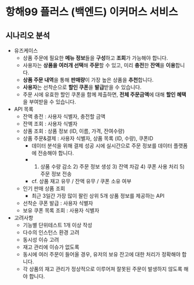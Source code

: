# 항해99 플러스 (백엔드) 이커머스 서비스

## 시나리오 분석
- 유즈케이스
    - 상품 주문에 필요한 **메뉴 정보**들을 **구성**하고 **조회**가 가능해야 합니다.
    - 사용자는 **상품을 여러개 선택**해 **주문**할 수 있고, 미리 **충전**한 **잔액**을 **이용**합니다.
    - **상품 주문 내역**을 통해 **판매량**이 가장 높은 상품을 **추천**합니다.
    - **사용자**는 선착순으로 **할인 쿠폰**을 **발급**받을 수 있습니다.
    - 주문 시에 유효한 할인 쿠폰을 함께 제출하면, **전체 주문금액**에 대해 **할인 혜택**을 부여받을 수 있습니다.
- API 목록
    - 잔액 충전 : 사용자 식별자, 충전할 금액
    - 잔액 조회 : 사용자 식별자
    - 상품 조회 : 상품 정보 (ID, 이름, 가격, 잔여수량)
    - 상품 주문&결제 : 사용자 식별자, 상품 목록 (ID, 수량), 쿠폰ID
        - 데이터 분석을 위해 결제 성공 시에 실시간으로 주문 정보를 데이터 플랫폼에 전송해야 합니다.
        - 1) 상품 수량 감소 2) 주문 정보 생성 3) 잔액 차감 4) 쿠폰 사용 처리 5) 주문 정보 전송
        - cf. 상품 재고 유무 / 잔액 유무 / 쿠폰 소유 여부
    - 인기 판매 상품 조회
        - 최근 3일간 가장 많이 팔린 상위 5개 상품 정보를 제공하는 API
    - 선착순 쿠폰 발급 : 사용자 식별자
    - 보유 쿠폰 목록 조회 : 사용자 식별자
- 고려사항
    - 기능별 단위테스트 1개 이상 작성
    - 다수의 인스턴스 환경 고려
    - 동시성 이슈 고려
    - 재고 관리에 이슈가 없도록
    - 동시에 여러 주문이 들어올 경우, 유저의 보유 잔고에 대한 처리가 정확해야 합니다.
    - 각 상품의 재고 관리가 정상적으로 이루어져 잘못된 주문이 발생하지 않도록 해야 합니다.
